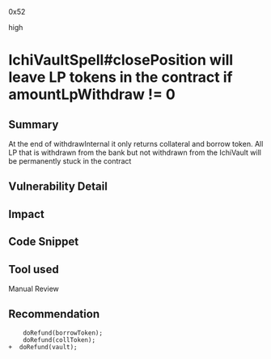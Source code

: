 0x52

high

# IchiVaultSpell#closePosition will leave LP tokens in the contract if amountLpWithdraw != 0

## Summary

At the end of withdrawInternal it only returns collateral and borrow token. All LP that is withdrawn from the bank but not withdrawn from the IchiVault will be permanently stuck in the contract

## Vulnerability Detail

## Impact

## Code Snippet

## Tool used

Manual Review

## Recommendation

        doRefund(borrowToken);
        doRefund(collToken);
    +  doRefund(vault);